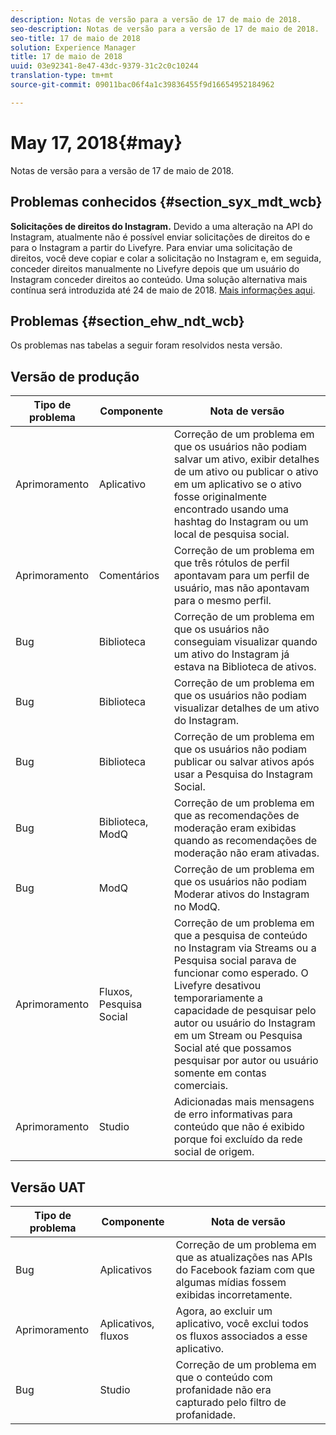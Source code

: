 ```yaml
---
description: Notas de versão para a versão de 17 de maio de 2018.
seo-description: Notas de versão para a versão de 17 de maio de 2018.
seo-title: 17 de maio de 2018
solution: Experience Manager
title: 17 de maio de 2018
uuid: 03e92341-8e47-43dc-9379-31c2c0c10244
translation-type: tm+mt
source-git-commit: 09011bac06f4a1c39836455f9d16654952184962

---
```



# May 17, 2018{#may}

Notas de versão para a versão de 17 de maio de 2018.

## Problemas conhecidos {#section_syx_mdt_wcb}

**Solicitações de direitos do Instagram.** Devido a uma alteração na API do Instagram, atualmente não é possível enviar solicitações de direitos do e para o Instagram a partir do Livefyre. Para enviar uma solicitação de direitos, você deve copiar e colar a solicitação no Instagram e, em seguida, conceder direitos manualmente no Livefyre depois que um usuário do Instagram conceder direitos ao conteúdo. Uma solução alternativa mais contínua será introduzida até 24 de maio de 2018. [Mais informações aqui](/help/using/c-anouncements.md#c_anouncements).

## Problemas {#section_ehw_ndt_wcb}

Os problemas nas tabelas a seguir foram resolvidos nesta versão.

## Versão de produção

| **Tipo de problema** | **Componente** | **Nota de versão** |
|---|---|---|
| Aprimoramento | Aplicativo | Correção de um problema em que os usuários não podiam salvar um ativo, exibir detalhes de um ativo ou publicar o ativo em um aplicativo se o ativo fosse originalmente encontrado usando uma hashtag do Instagram ou um local de pesquisa social. |
| Aprimoramento | Comentários | Correção de um problema em que três rótulos de perfil apontavam para um perfil de usuário, mas não apontavam para o mesmo perfil. |
| Bug | Biblioteca | Correção de um problema em que os usuários não conseguiam visualizar quando um ativo do Instagram já estava na Biblioteca de ativos. |
| Bug | Biblioteca | Correção de um problema em que os usuários não podiam visualizar detalhes de um ativo do Instagram. |
| Bug | Biblioteca | Correção de um problema em que os usuários não podiam publicar ou salvar ativos após usar a Pesquisa do Instagram Social. |
| Bug | Biblioteca, ModQ | Correção de um problema em que as recomendações de moderação eram exibidas quando as recomendações de moderação não eram ativadas. |
| Bug | ModQ | Correção de um problema em que os usuários não podiam Moderar ativos do Instagram no ModQ. |
| Aprimoramento | Fluxos, Pesquisa Social | Correção de um problema em que a pesquisa de conteúdo no Instagram via Streams ou a Pesquisa social parava de funcionar como esperado. O Livefyre desativou temporariamente a capacidade de pesquisar pelo autor ou usuário do Instagram em um Stream ou Pesquisa Social até que possamos pesquisar por autor ou usuário somente em contas comerciais. |
| Aprimoramento | Studio | Adicionadas mais mensagens de erro informativas para conteúdo que não é exibido porque foi excluído da rede social de origem. |

## Versão UAT

| **Tipo de problema** | **Componente** | **Nota de versão** |
|---|---|---|
| Bug | Aplicativos | Correção de um problema em que as atualizações nas APIs do Facebook faziam com que algumas mídias fossem exibidas incorretamente. |
| Aprimoramento | Aplicativos, fluxos | Agora, ao excluir um aplicativo, você exclui todos os fluxos associados a esse aplicativo. |
| Bug | Studio | Correção de um problema em que o conteúdo com profanidade não era capturado pelo filtro de profanidade. |

